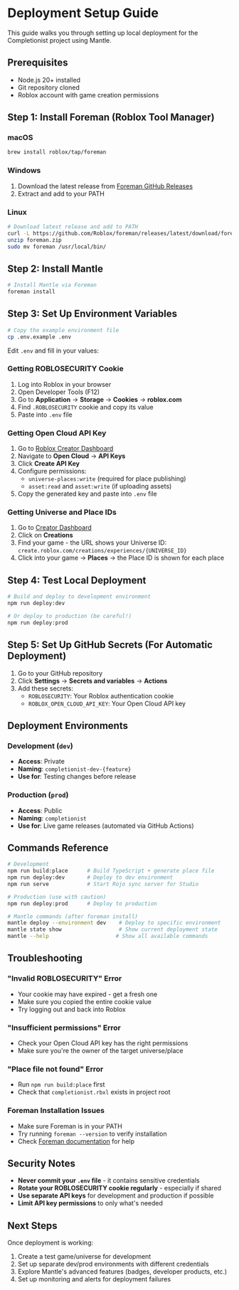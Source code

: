 # Deployment Setup Guide

This guide walks you through setting up local deployment for the Completionist project using Mantle.

## Prerequisites

- Node.js 20+ installed
- Git repository cloned
- Roblox account with game creation permissions

## Step 1: Install Foreman (Roblox Tool Manager)

### macOS
```bash
brew install roblox/tap/foreman
```

### Windows
1. Download the latest release from [Foreman GitHub Releases](https://github.com/Roblox/foreman/releases)
2. Extract and add to your PATH

### Linux
```bash
# Download latest release and add to PATH
curl -L https://github.com/Roblox/foreman/releases/latest/download/foreman-linux.zip -o foreman.zip
unzip foreman.zip
sudo mv foreman /usr/local/bin/
```

## Step 2: Install Mantle

```bash
# Install Mantle via Foreman
foreman install
```

## Step 3: Set Up Environment Variables

```bash
# Copy the example environment file
cp .env.example .env
```

Edit `.env` and fill in your values:

### Getting ROBLOSECURITY Cookie

1. Log into Roblox in your browser
2. Open Developer Tools (F12)
3. Go to **Application** → **Storage** → **Cookies** → **roblox.com**
4. Find `.ROBLOSECURITY` cookie and copy its value
5. Paste into `.env` file

### Getting Open Cloud API Key

1. Go to [Roblox Creator Dashboard](https://create.roblox.com/)
2. Navigate to **Open Cloud** → **API Keys**
3. Click **Create API Key**
4. Configure permissions:
   - `universe-places:write` (required for place publishing)
   - `asset:read` and `asset:write` (if uploading assets)
5. Copy the generated key and paste into `.env` file

### Getting Universe and Place IDs

1. Go to [Creator Dashboard](https://create.roblox.com/)
2. Click on **Creations**
3. Find your game - the URL shows your Universe ID: `create.roblox.com/creations/experiences/{UNIVERSE_ID}`
4. Click into your game → **Places** → the Place ID is shown for each place

## Step 4: Test Local Deployment

```bash
# Build and deploy to development environment
npm run deploy:dev

# Or deploy to production (be careful!)
npm run deploy:prod
```

## Step 5: Set Up GitHub Secrets (For Automatic Deployment)

1. Go to your GitHub repository
2. Click **Settings** → **Secrets and variables** → **Actions**
3. Add these secrets:
   - `ROBLOSECURITY`: Your Roblox authentication cookie
   - `ROBLOX_OPEN_CLOUD_API_KEY`: Your Open Cloud API key

## Deployment Environments

### Development (`dev`)
- **Access**: Private
- **Naming**: `completionist-dev-{feature}`
- **Use for**: Testing changes before release

### Production (`prod`) 
- **Access**: Public
- **Naming**: `completionist`
- **Use for**: Live game releases (automated via GitHub Actions)

## Commands Reference

```bash
# Development
npm run build:place      # Build TypeScript + generate place file
npm run deploy:dev       # Deploy to dev environment
npm run serve            # Start Rojo sync server for Studio

# Production (use with caution)
npm run deploy:prod      # Deploy to production

# Mantle commands (after foreman install)
mantle deploy --environment dev    # Deploy to specific environment
mantle state show                  # Show current deployment state
mantle --help                     # Show all available commands
```

## Troubleshooting

### "Invalid ROBLOSECURITY" Error
- Your cookie may have expired - get a fresh one
- Make sure you copied the entire cookie value
- Try logging out and back into Roblox

### "Insufficient permissions" Error
- Check your Open Cloud API key has the right permissions
- Make sure you're the owner of the target universe/place

### "Place file not found" Error
- Run `npm run build:place` first
- Check that `completionist.rbxl` exists in project root

### Foreman Installation Issues
- Make sure Foreman is in your PATH
- Try running `foreman --version` to verify installation
- Check [Foreman documentation](https://github.com/Roblox/foreman) for help

## Security Notes

- **Never commit your `.env` file** - it contains sensitive credentials
- **Rotate your ROBLOSECURITY cookie regularly** - especially if shared
- **Use separate API keys** for development and production if possible
- **Limit API key permissions** to only what's needed

## Next Steps

Once deployment is working:
1. Create a test game/universe for development
2. Set up separate dev/prod environments with different credentials
3. Explore Mantle's advanced features (badges, developer products, etc.)
4. Set up monitoring and alerts for deployment failures